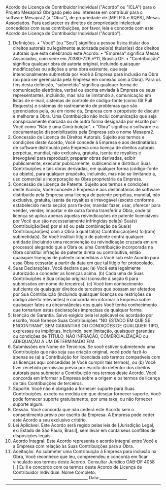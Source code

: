 Acordo de Licença de Contribuidor Individual ("Acordo" ou "ICLA") para o Projeto Mesapra2
Obrigado pelo seu interesse em contribuir para o software Mesapra2 (a "Obra"), de propriedade de [MPLR & e RQPS], Mesas Associados. Para esclarecer os direitos de propriedade intelectual concedidos com suas contribuições, por favor, leia e concorde com este Acordo de Licença de Contribuidor Individual ("Acordo").
1. Definições.
•	"Você" (ou "Seu") significa a pessoa física titular dos direitos autorais ou legalmente autorizada pelo(s) titular(es) dos direitos autorais que está celebrando este Acordo.
•	"Empresa" significa Mesas Associados, com sede em 70380-726 nº11, Brasília DF.
•	"Contribuição" significa qualquer obra de autoria original, incluindo quaisquer modificações ou adições a uma obra existente, que seja intencionalmente submetida por Você à Empresa para inclusão na Obra (ou para ser gerenciada pela Empresa em conexão com a Obra). Para os fins desta definição, "submetida" significa qualquer forma de comunicação eletrônica, verbal ou escrita enviada à Empresa ou seus representantes, incluindo, mas não se limitando a, comunicação em listas de e-mail, sistemas de controle de código-fonte (como Git Pull Requests) e sistemas de rastreamento de problemas que são gerenciados pela, ou em nome da, Empresa com o propósito de discutir e melhorar a Obra. Uma Contribuição não inclui comunicação que seja conspicuamente marcada ou de outra forma designada por escrito por Você como "Não é uma Contribuição".
•	"Obra" significa o software e a documentação disponibilizados pela Empresa sob o nome Mesapra2.
2. Concessão de Licença de Direitos Autorais. Sujeito aos termos e condições deste Acordo, Você concede à Empresa e aos destinatários de software distribuído pela Empresa uma licença de direitos autorais perpétua, mundial, não exclusiva, gratuita, isenta de royalties e irrevogável para reproduzir, preparar obras derivadas, exibir publicamente, executar publicamente, sublicenciar e distribuir Suas Contribuições e tais obras derivadas, em qualquer forma (código-fonte ou objeto), para qualquer propósito, incluindo, mas não se limitando a, uso comercial e incorporação na Obra proprietária da Empresa.
3. Concessão de Licença de Patente. Sujeito aos termos e condições deste Acordo, Você concede à Empresa e aos destinatários de software distribuído pela Empresa uma licença de patente perpétua, mundial, não exclusiva, gratuita, isenta de royalties e irrevogável (exceto conforme estabelecido nesta seção) para fa-zer, mandar fazer, usar, oferecer para vender, vender, importar e de outra forma transferir a Obra, onde tal licença se aplica apenas àquelas reivindicações de patente licenciáveis por Você que são necessariamente infringidas pela(s) Sua(s) Contribuição(ões) por si só ou pela combinação de Sua(s) Contribuição(ões) com a Obra à qual tal(is) Contribuição(ões) foi(ram) submetida(s). Se Você instituir litígio de patente contra qualquer entidade (incluindo uma reconvenção ou reivindicação cruzada em um processo) alegando que a Obra ou uma Contribuição incorporada na Obra constitui infração de patente direta ou contributiva, então quaisquer licenças de patente concedidas a Você sob este Acordo para essa Obra cessarão a partir da data em que tal litígio for protocolado.
4. Suas Declarações. Você declara que: (a) Você está legalmente autorizado a conceder as licenças acima. (b) Cada uma de Suas Contribuições é Sua criação original (consulte a seção 6 para submissões em nome de terceiros). (c) Você tem conhecimento suficiente de quaisquer direitos de terceiros que possam ser afetados por Sua Contribuição (incluindo quaisquer licenças ou restrições de código aberto relevantes) e concorda em informar a Empresa sobre quaisquer fatos ou circunstâncias dos quais Você tenha conhecimento que tornariam estas declarações imprecisas de qualquer forma.
5. Isenção de Garantia. Salvo exigido pela lei aplicável ou acordado por escrito, Você fornece Suas Contribuições "NO ESTADO EM QUE SE ENCONTRAM", SEM GARANTIAS OU CONDIÇÕES DE QUALQUER TIPO, expressas ou implícitas, incluindo, sem limitação, quaisquer garantias ou condições de TÍTULO, NÃO INFRAÇÃO, COMERCIALIZAÇÃO ou ADEQUAÇÃO A UM DETERMINADO FIM.
6. Submissões em Nome de Terceiros. Se você estiver submetendo uma Contribuição que não seja sua criação original, você pode fazê-lo apenas se (a) a Contribuição for licenciada sob termos compatíveis com as licenças aqui concedidas (e Você cumprir tais termos), ou (b) Você tiver recebido permissão prévia por escrito do detentor dos direitos autorais para submeter a Contribuição nos termos deste Acordo. Você concorda em informar a Empresa sobre a origem e os termos de licença de tais Contribuições de terceiros.
7. Suporte. Você não é obrigado a fornecer suporte para Suas Contribuições, exceto na medida em que desejar fornecer suporte. Você pode fornecer suporte gratuitamente, por uma taxa, ou não fornecer suporte algum.
8. Cessão. Você concorda que não cederá este Acordo sem o consentimento prévio por escrito da Empresa. A Empresa pode ceder este Acordo a seu exclusivo critério.
9. Lei Aplicável. Este Acordo será regido pelas leis de [Jurisdição Legal, ex: Estado de São Paulo, Brasil], sem levar em conta seus conflitos de disposições legais.
10. Acordo Integral. Este Acordo representa o acordo integral entre Você e a Empresa com relação às Suas Contribuições para a Obra.
11. Aceitação. Ao submeter uma Contribuição à Empresa para inclusão na Obra, Você reconhece que leu, compreendeu e concorda em ficar vinculado aos termos deste Acordo.
Consultar Jurídico OAB-DF 4058
[_] Eu li e concordo com os termos deste Acordo de Licença de Contribuidor Individual.
Nome Completo: ______________________________________
Data:______________
________________________________________
